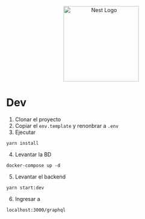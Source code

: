 <p align="center">
  <a href="http://nestjs.com/" target="blank"><img src="https://nestjs.com/img/logo-small.svg" width="200" alt="Nest Logo" /></a>
</p>

# Dev

1. Clonar el proyecto
2. Copiar el ```env.template``` y renonbrar a ```.env```
3. Ejecutar 
```
yarn install
```
4. Levantar la BD
```
docker-compose up -d
```
5. Levantar el backend
```
yarn start:dev
```
6. Ingresar a
```
localhost:3000/graphql
```
